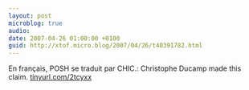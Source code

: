 ```yaml
---
layout: post
microblog: true
audio: 
date: 2007-04-26 01:00:00 +0100
guid: http://xtof.micro.blog/2007/04/26/t40391782.html
---
```

En français, POSH se traduit par CHIC.: Christophe Ducamp made this claim. [tinyurl.com/2tcyxx](http://tinyurl.com/2tcyxx)
